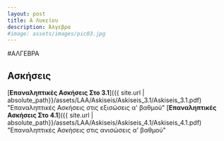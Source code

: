 ```yaml
---
layout: post
title: Α Λυκείου
description: Άλγεβρα
#image: assets/images/pic03.jpg
---
```


#ΑΛΓΕΒΡΑ

## Ασκήσεις
[**Επαναληπτικές Ασκήσεις Στο 3.1**]({{ site.url | absolute_path}}/assets/LAA/Askiseis/Askiseis_3.1/Askiseis_3.1.pdf)  "Επαναληπτικές Ασκήσεις στις εξισώσεις α' βαθμού" 
[**Επαναληπτικές Ασκήσεις Στο 4.1**]({{ site.url | absolute_path}}/assets/LAA/Askiseis/Askiseis_4.1/Askiseis_4.1.pdf)  "Επαναληπτικές Ασκήσεις στις ανισώσεις α' βαθμού" 